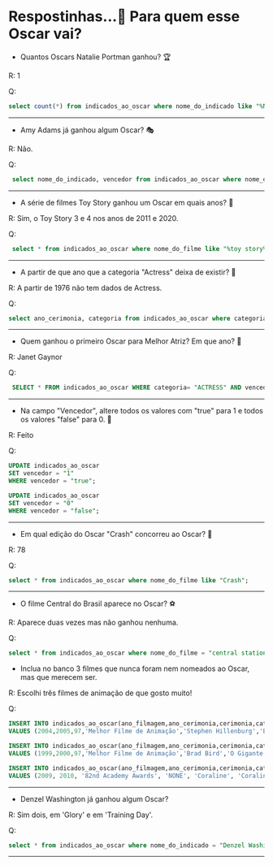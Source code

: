 # Respostinhas...🎯 Para quem esse Oscar vai?

* Quantos Oscars Natalie Portman ganhou? 🏆

R: 1

Q:
```sql
select count(*) from indicados_ao_oscar where nome_do_indicado like "%Natalie Portman%" and vencedor = "true";
```

---

* Amy Adams já ganhou algum Oscar? 🎭

R: Não.

Q:
```sql
 select nome_do_indicado, vencedor from indicados_ao_oscar where nome_do_indicado like "%Amy Adams%";
```

---

* A série de filmes Toy Story ganhou um Oscar em quais anos? 👢
  
R: Sim, o Toy Story 3 e 4 nos anos de 2011 e 2020.

Q:
```sql
 select * from indicados_ao_oscar where nome_do_filme like "%toy story%" and vencedor = "true";
```

---

* A partir de que ano que a categoria "Actress" deixa de existir? 🎀

R: A partir de 1976 não tem dados de Actress.

Q:
```sql
select ano_cerimonia, categoria from indicados_ao_oscar where categoria = "Actress" order by ano_cerimonia desc limit 1;
```

---

* Quem ganhou o primeiro Oscar para Melhor Atriz? Em que ano? 👠

R: Janet Gaynor

Q:
```sql
 SELECT * FROM indicados_ao_oscar WHERE categoria= "ACTRESS" AND vencedor = "true" limit 1;
```

---

* Na campo "Vencedor", altere todos os valores com "true" para 1 e todos os valores "false" para 0. 📌

R: Feito

Q:
```sql
UPDATE indicados_ao_oscar
SET vencedor = "1"
WHERE vencedor = "true";

UPDATE indicados_ao_oscar
SET vencedor = "0"
WHERE vencedor = "false";
```

---

* Em qual edição do Oscar "Crash" concorreu ao Oscar? 📸

R: 78

Q:
```sql
select * from indicados_ao_oscar where nome_do_filme like "Crash";
```

---

* O filme Central do Brasil aparece no Oscar? ⚽

R: Aparece duas vezes mas não ganhou nenhuma.

Q:
```sql
select * from indicados_ao_oscar where nome_do_filme = "central station";
```

* Inclua no banco 3 filmes que nunca foram nem nomeados ao Oscar, mas que merecem ser.

R: Escolhi três filmes de animação de que gosto muito!

Q:
```sql
INSERT INTO indicados_ao_oscar(ano_filmagem,ano_cerimonia,cerimonia,categoria,nome_do_indicado,nome_do_filme,vencedor) 
VALUES (2004,2005,97,'Melhor Filme de Animação','Stephen Hillenburg','Bob Esponja: O Filme','true');

INSERT INTO indicados_ao_oscar(ano_filmagem,ano_cerimonia,cerimonia,categoria,nome_do_indicado,nome_do_filme,vencedor) 
VALUES (1999,2000,97,'Melhor Filme de Animação','Brad Bird','O Gigante de Ferro','true');

INSERT INTO indicados_ao_oscar(ano_filmagem,ano_cerimonia,cerimonia,categoria,nome_do_indicado,nome_do_filme,vencedor)
VALUES (2009, 2010, '82nd Academy Awards', 'NONE', 'Coraline', 'Coraline', 'false'),
```

---

* Denzel Washington já ganhou algum Oscar?

R: Sim dois, em 'Glory' e em 'Training Day'.

Q:
```sql
select * from indicados_ao_oscar where nome_do_indicado = "Denzel Washington" and vencedor = "true";
```

---



